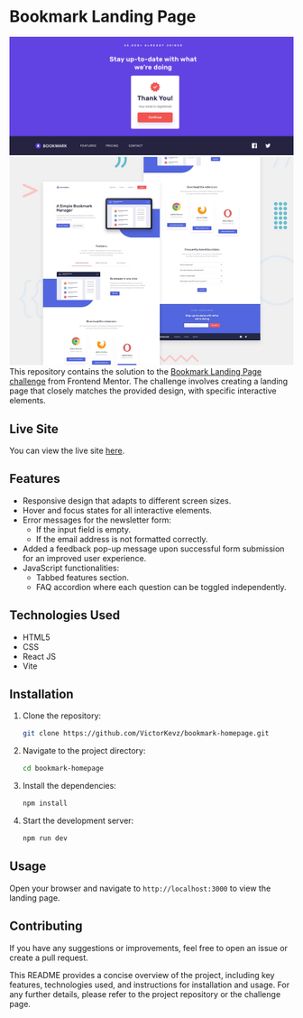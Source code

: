 # Bookmark Landing Page
![alt text](public/design/feedback.png)
![alt text](public/design/desktop-preview.jpg)
This repository contains the solution to the [Bookmark Landing Page challenge](https://www.frontendmentor.io/challenges/bookmark-landing-page-5d0b588a9edda32581d29158) from Frontend Mentor. The challenge involves creating a landing page that closely matches the provided design, with specific interactive elements.

## Live Site

You can view the live site [here](https://victorkevz.github.io/bookmark-homepage/).

## Features

- Responsive design that adapts to different screen sizes.
- Hover and focus states for all interactive elements.
- Error messages for the newsletter form:
  - If the input field is empty.
  - If the email address is not formatted correctly.
- Added a feedback pop-up message upon successful form submission for an improved user experience.
- JavaScript functionalities:
  - Tabbed features section.
  - FAQ accordion where each question can be toggled independently.

## Technologies Used

- HTML5
- CSS
- React JS
- Vite

## Installation

1. Clone the repository:
   ```bash
   git clone https://github.com/VictorKevz/bookmark-homepage.git
   ```
2. Navigate to the project directory:
   ```bash
   cd bookmark-homepage
   ```
3. Install the dependencies:
   ```bash
   npm install
   ```
4. Start the development server:
   ```bash
   npm run dev
   ```

## Usage

Open your browser and navigate to `http://localhost:3000` to view the landing page.

## Contributing

If you have any suggestions or improvements, feel free to open an issue or create a pull request.



This README provides a concise overview of the project, including key features, technologies used, and instructions for installation and usage. For any further details, please refer to the project repository or the challenge page.